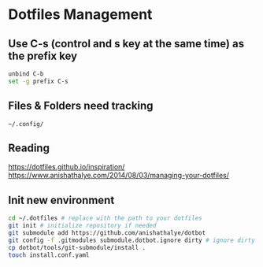 # Dotfiles Management

## Use C-s (control and s key at the same time) as the prefix key
```bash
unbind C-b
set -g prefix C-s
```

## Files & Folders need tracking
`~/.config/`


## Reading
https://dotfiles.github.io/inspiration/
https://www.anishathalye.com/2014/08/03/managing-your-dotfiles/


## Init new environment 
```bash
cd ~/.dotfiles # replace with the path to your dotfiles
git init # initialize repository if needed
git submodule add https://github.com/anishathalye/dotbot
git config -f .gitmodules submodule.dotbot.ignore dirty # ignore dirty commits in the submodule
cp dotbot/tools/git-submodule/install .
touch install.conf.yaml
```